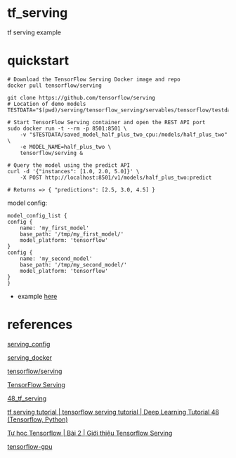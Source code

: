 # tf_serving
tf serving example

# quickstart

    # Download the TensorFlow Serving Docker image and repo
    docker pull tensorflow/serving

    git clone https://github.com/tensorflow/serving
    # Location of demo models
    TESTDATA="$(pwd)/serving/tensorflow_serving/servables/tensorflow/testdata"

    # Start TensorFlow Serving container and open the REST API port
    sudo docker run -t --rm -p 8501:8501 \
        -v "$TESTDATA/saved_model_half_plus_two_cpu:/models/half_plus_two" \
        -e MODEL_NAME=half_plus_two \
        tensorflow/serving &

    # Query the model using the predict API
    curl -d '{"instances": [1.0, 2.0, 5.0]}' \
        -X POST http://localhost:8501/v1/models/half_plus_two:predict

    # Returns => { "predictions": [2.5, 3.0, 4.5] }

model config:

    model_config_list {
    config {
        name: 'my_first_model'
        base_path: '/tmp/my_first_model/'
        model_platform: 'tensorflow'
    }
    config {
        name: 'my_second_model'
        base_path: '/tmp/my_second_model/'
        model_platform: 'tensorflow'
    }
    }

- example [here](docs/run.md)

# references

[serving_config](https://www.tensorflow.org/tfx/serving/serving_config)

[serving_docker](https://www.tensorflow.org/tfx/serving/docker)

[tensorflow/serving](https://github.com/tensorflow/serving)

[TensorFlow Serving](https://www.tensorflow.org/tfx/guide/serving)

[48_tf_serving](https://github.com/codebasics/deep-learning-keras-tf-tutorial/tree/master/48_tf_serving)

[tf serving tutorial | tensorflow serving tutorial | Deep Learning Tutorial 48 (Tensorflow, Python)](https://www.youtube.com/watch?v=P-5sMcpTE0g)

[Tự học Tensorflow | Bài 2 | Giới thiệu Tensorflow Serving](https://www.youtube.com/watch?v=5kVBAD2Cbj8)

[tensorflow-gpu](https://www.tensorflow.org/install/source#gpu)